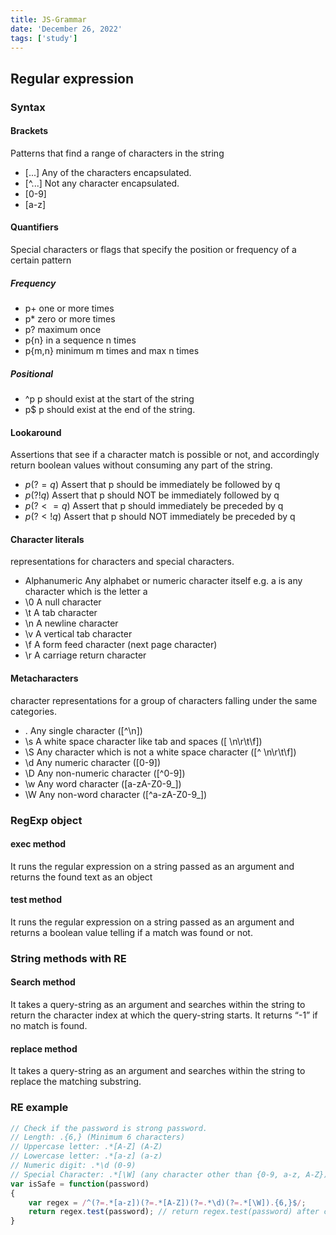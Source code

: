 ```yaml
---
title: JS-Grammar
date: 'December 26, 2022'
tags: ['study']
---
```


## Regular expression

### Syntax

#### Brackets

Patterns that find a range of characters in the string

* [...] Any of the characters encapsulated.
* [^...] Not any character encapsulated.
* [0-9]
* [a-z]

#### Quantifiers

Special characters or flags that specify the position or frequency of a certain pattern

##### Frequency

* p+ one or more times
* p* zero or more times
* p? maximum once
* p\{n\} in a sequence n times
* p\{m,n\} minimum m times and max n times

##### Positional

* ^p p should exist at the start of the string
* p$ p should exist at the end of the string.

#### Lookaround

Assertions that see if a character match is possible or not, and accordingly return boolean values without consuming any part of the string.

* $p(?=q)$ Assert that p should be immediately be followed by q
* $p(?!q)$ Assert that p should NOT be immediately followed by q
* $p(?<=q)$ Assert that p should immediately be preceded by q
* $p(?<!q)$ Assert that p should NOT immediately be preceded by q

#### Character literals

representations for characters and special characters.

* Alphanumeric Any alphabet or numeric character itself e.g. a is any character which is the letter a
* \0 A null character
* \t A tab character
* \n A newline character
* \v A vertical tab character
* \f A form feed character (next page character)
* \r A carriage return character

#### Metacharacters

character representations for a group of characters falling under the same categories.

* . Any single character ([^\n])
* \s A white space character like tab and spaces ([ \n\r\t\f])
* \S Any character which is not a white space character ([^ \n\r\t\f])
* \d Any numeric character ([0-9])
* \D Any non-numeric character ([^0-9])
* \w Any word character ([a-zA-Z0-9_])
* \W Any non-word character ([^a-zA-Z0-9_])

### RegExp object

#### exec method

It runs the regular expression on a string passed as an argument and returns the found text as an object

#### test method

It runs the regular expression on a string passed as an argument and returns a boolean value telling if a match was found or not.

### String methods with RE

#### Search method

It takes a query-string as an argument and searches within the string to return the character index at which the query-string starts. It returns “-1” if no match is found.

#### replace method

It takes a query-string as an argument and searches within the string to replace the matching substring.

### RE example

```javascript
// Check if the password is strong password.
// Length: .{6,} (Minimum 6 characters)
// Uppercase letter: .*[A-Z] (A-Z)
// Lowercase letter: .*[a-z] (a-z)
// Numeric digit: .*\d (0-9)
// Special Character: .*[\W] (any character other than {0-9, a-z, A-Z})
var isSafe = function(password)
{
    var regex = /^(?=.*[a-z])(?=.*[A-Z])(?=.*\d)(?=.*[\W]).{6,}$/; 
    return regex.test(password); // return regex.test(password) after completing regex
}
```
